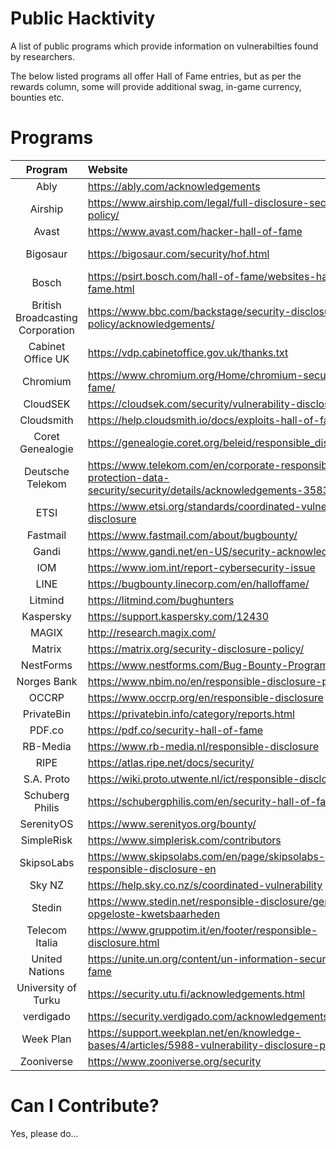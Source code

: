 # Public Hacktivity

A list of public programs which provide information on vulnerabilties found by researchers.

The below listed programs all offer Hall of Fame entries, but as per the rewards column, some will provide additional swag, in-game currency, bounties etc.

# Programs

| Program | Website | Detailed | Rewards |
|:-:|:-|:-:|:-:|
| Ably | https://ably.com/acknowledgements |  | Bounty* |
| Airship | https://www.airship.com/legal/full-disclosure-security-policy/ |  | Swag |
| Avast | https://www.avast.com/hacker-hall-of-fame | Y |  |
| Bigosaur | https://bigosaur.com/security/hof.html | Y | Virtual Currency |
| Bosch | https://psirt.bosch.com/hall-of-fame/websites-hall-of-fame.html |  |  |
| British Broadcasting Corporation | https://www.bbc.com/backstage/security-disclosure-policy/acknowledgements/ |  | Swag* |
| Cabinet Office UK | https://vdp.cabinetoffice.gov.uk/thanks.txt | Y |  |
| Chromium | https://www.chromium.org/Home/chromium-security/hall-of-fame/ | Y | Bounty |
| CloudSEK | https://cloudsek.com/security/vulnerability-disclosure/ |  | Swag |
| Cloudsmith | https://help.cloudsmith.io/docs/exploits-hall-of-fame |  | Swag* |
| Coret Genealogie | https://genealogie.coret.org/beleid/responsible_disclosure.php |  |  |
| Deutsche Telekom | https://www.telekom.com/en/corporate-responsibility/data-protection-data-security/security/details/acknowledgements-358300 |  |  |
| ETSI | https://www.etsi.org/standards/coordinated-vulnerability-disclosure |  |  |
| Fastmail | https://www.fastmail.com/about/bugbounty/ |  | Bounty |
| Gandi | https://www.gandi.net/en-US/security-acknowledgements | Y |  |
| IOM | https://www.iom.int/report-cybersecurity-issue |  |  |
| LINE | https://bugbounty.linecorp.com/en/halloffame/ |  |  |
| Litmind | https://litmind.com/bughunters | Y |  |
| Kaspersky | https://support.kaspersky.com/12430 | Y |  |
| MAGIX | http://research.magix.com/ |  |  |
| Matrix | https://matrix.org/security-disclosure-policy/ | Y |  |
| NestForms | https://www.nestforms.com/Bug-Bounty-Program |  | Bounty |
| Norges Bank | https://www.nbim.no/en/responsible-disclosure-policy/ |  |  |
| OCCRP | https://www.occrp.org/en/responsible-disclosure | Y |  |
| PrivateBin | https://privatebin.info/category/reports.html | Y |  |
| PDF.co | https://pdf.co/security-hall-of-fame |  |  |
| RB-Media | https://www.rb-media.nl/responsible-disclosure |  |  |
| RIPE | https://atlas.ripe.net/docs/security/ | Y |  |
| S.A. Proto | https://wiki.proto.utwente.nl/ict/responsible-disclosure |  |  |
| Schuberg Philis | https://schubergphilis.com/en/security-hall-of-fame |  | Bounty* |
| SerenityOS  | https://www.serenityos.org/bounty/ | Y | Bounty |
| SimpleRisk | https://www.simplerisk.com/contributors |  |  |
| SkipsoLabs | https://www.skipsolabs.com/en/page/skipsolabs-responsible-disclosure-en |  |  |
| Sky NZ | https://help.sky.co.nz/s/coordinated-vulnerability |  |  |
| Stedin | https://www.stedin.net/responsible-disclosure/gemelde-en-opgeloste-kwetsbaarheden |  |  |
| Telecom Italia | https://www.gruppotim.it/en/footer/responsible-disclosure.html |  |  |
| United Nations | https://unite.un.org/content/un-information-security-hall-fame |  |  |
| University of Turku | https://security.utu.fi/acknowledgements.html |  |  |
| verdigado | https://security.verdigado.com/acknowledgements.html |  |  |
| Week Plan | https://support.weekplan.net/en/knowledge-bases/4/articles/5988-vulnerability-disclosure-policy |  |  |
| Zooniverse | https://www.zooniverse.org/security | Y |  |

# Can I Contribute?

Yes, please do...
